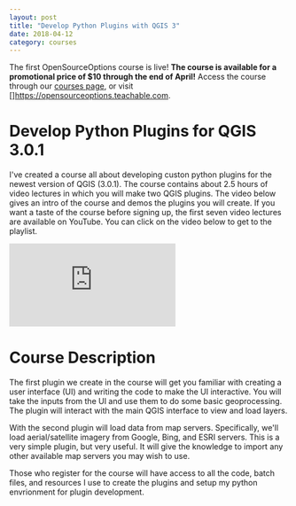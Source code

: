 ```yaml
---
layout: post
title: "Develop Python Plugins with QGIS 3"
date: 2018-04-12
category: courses
---
```


The first OpenSourceOptions course is live! **The course is available for a promotional price of $10 through the end of April!** Access the course through our [courses page](https://opensourceoptions.teachable.com), or visit []https://opensourceoptions.teachable.com.

# Develop Python Plugins for QGIS 3.0.1
I've created a course all about developing custon python plugins for the newest version of QGIS (3.0.1). The course contains about 2.5 hours of video lectures in which you will make two QGIS plugins. The video below gives an intro of the course and demos the plugins you will create. If you want a taste of the course before signing up, the first seven video lectures are available on YouTube. You can click on the video below to get to the playlist.

<div class="intrinsic-container intrinsic-container-ws"><iframe src="https://www.youtube.com/embed/kZGLm2qFvtc" frameborder="0" allowfullscreen></iframe></div>

# Course Description
The first plugin we create in the course will get you familiar with creating a user interface (UI) and writing the code to make the UI interactive. You will take the inputs from the UI and use them to do some basic geoprocessing. The plugin will interact with the main QGIS interface to view and load layers.

With the second plugin will load data from map servers. Specifically, we'll load aerial/satellite imagery from Google, Bing, and ESRI servers. This is a very simple plugin, but very useful. It will give the knowledge to import any other available map servers you may wish to use. 

Those who register for the course will have access to all the code, batch files, and resources I use to create the plugins and setup my python envrionment for plugin development.
